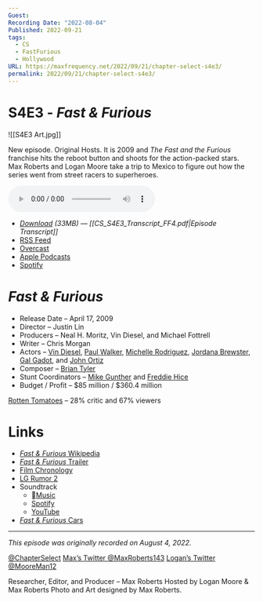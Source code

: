 ```yaml
---
Guest: 
Recording Date: "2022-08-04"
Published: 2022-09-21
tags:
  - CS
  - FastFurious
  - Hollywood
URL: https://maxfrequency.net/2022/09/21/chapter-select-s4e3/
permalink: 2022/09/21/chapter-select-s4e3/
---
```

# S4E3 - *Fast & Furious*

![[S4E3 Art.jpg]]

New episode. Original Hosts. It is 2009 and *The Fast and the Furious* franchise hits the reboot button and shoots for the action-packed stars. Max Roberts and Logan Moore take a trip to Mexico to figure out how the series went from street racers to superheroes.

<audio controls>
  <source src="https://traffic.libsyn.com/chapterselectpod/CS_S4E3_Final.mp3">
</audio>

- *[Download](https://traffic.libsyn.com/chapterselectpod/CS_S4E3_Final.mp3) (33MB)  — [[CS_S4E3_Transcript_FF4.pdf|Episode Transcript]]*
- [RSS Feed](https://chapterselectpod.libsyn.com/rss)
- [Overcast](https://overcast.fm/itunes1568777352/chapter-select)
- [Apple Podcasts](https://podcasts.apple.com/us/podcast/chapter-select/id1568777352)
- [Spotify](https://open.spotify.com/show/4f1TLZXbwtSX7uHROe9KlS)

# *Fast & Furious*

- Release Date – April 17, 2009
- Director – Justin Lin
- Producers – Neal H. Moritz, Vin Diesel, and Michael Fottrell
- Writer – Chris Morgan
- Actors – [Vin Diesel](https://en.wikipedia.org/wiki/Vin_Diesel), [Paul Walker](https://en.wikipedia.org/wiki/Paul_Walker), [Michelle Rodriguez](https://en.wikipedia.org/wiki/Michelle_Rodriguez),  [Jordana Brewster](https://en.wikipedia.org/wiki/Jordana_Brewster), [Gal Gadot](https://en.wikipedia.org/wiki/Gal_Gadot), and [John Ortiz](https://en.wikipedia.org/wiki/John_Ortiz)
- Composer – [Brian Tyler](https://en.wikipedia.org/wiki/Brian_Tyler)
- Stunt Coordinators – [Mike Gunther](https://www.imdb.com/name/nm0348389/) and [Freddie Hice](https://www.imdb.com/name/nm0382556/)
- Budget / Profit – $85 million / $360.4 million

[Rotten Tomatoes](https://www.rottentomatoes.com/m/fast_and_furious) – 28% critic and 67% viewers
# Links

- [*Fast & Furious* Wikipedia](https://en.wikipedia.org/wiki/Fast_&_Furious_(2009_film))
- [*Fast & Furious* Trailer](https://youtu.be/7GNg6rAg4hg)
- [Film Chronology](https://fastandfurious.fandom.com/wiki/Timeline)
- [LG Rumor 2](https://www.lg.com/us/cell-phones/lg-LX265-Blue-blue-rumor-2)
- Soundtrack
	- [Music](https://music.apple.com/us/album/fast-furious-original-motion-picture-soundtrack/1440780601)
	- [Spotify](https://open.spotify.com/album/6opjyfv7sf4MeajaD3K8kk)
	- [YouTube](https://www.youtube.com/playlist?list=OLAK5uy_nO5p_aakxhXFwWBp0b3ufySNyqqWpFWao)
- [*Fast & Furious* Cars](https://fastandfurious.fandom.com/wiki/Category:Fast_%26_Furious_Cars)

---
*This episode was originally recorded on August 4, 2022.*

[@ChapterSelect](https://www.twitter.com/chapterselect)
[Max’s Twitter @MaxRoberts143](https://www.twitter.com/maxroberts143)
[Logan’s Twitter @MooreMan12](https://www.twitter.com/mooreman12)

Researcher, Editor, and Producer – Max Roberts
Hosted by Logan Moore & Max Roberts
Photo and Art designed by Max Roberts.